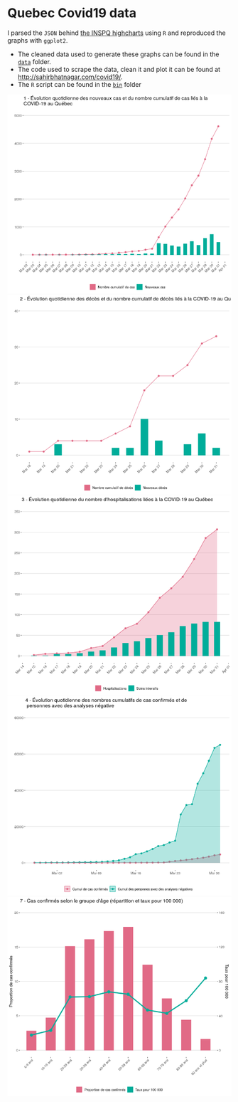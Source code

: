 
<!-- README.md is generated from README.Rmd. Please edit that file -->

# Quebec Covid19 data

I parsed the `JSON` behind [the INSPQ
highcharts](https://www.inspq.qc.ca/covid-19/donnees) using `R` and
reproduced the graphs with `ggplot2`.

  - The cleaned data used to generate these graphs can be found in the
    [`data`](https://github.com/sahirbhatnagar/covid19/tree/master/data)
    folder.  
  - The code used to scrape the data, clean it and plot it can be found
    at <http://sahirbhatnagar.com/covid19/>.  
  - The `R` script can be found in the
    [`bin`](https://github.com/sahirbhatnagar/covid19/tree/master/bin)
    folder

![](README_files/figure-gfm/unnamed-chunk-2-1.png)<!-- -->![](README_files/figure-gfm/unnamed-chunk-2-2.png)<!-- -->![](README_files/figure-gfm/unnamed-chunk-2-3.png)<!-- -->![](README_files/figure-gfm/unnamed-chunk-2-4.png)<!-- -->![](README_files/figure-gfm/unnamed-chunk-2-5.png)<!-- -->
